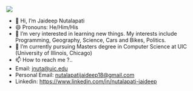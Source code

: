 
![](https://komarev.com/ghpvc/?username=njaideep2003&color=green)

- 👋 Hi, I’m Jaideep Nutalapati
- 😄 Pronouns: He/Him/His
- 👀 I’m very interested in learning new things. My interests include Programming, Geography, Science, Cars and Bikes, Politics. 
- 🌱 I’m currently pursuing Masters degree in Computer Science at UIC (University of Illinois, Chicago)
- 📫 How to reach me ?..
 - Email: jnuta@uic.edu
 - Personal Email: nutalapatijaideep18@gmail.com
 - Linkedin: https://www.linkedin.com/in/nutalapati-jaideep


<!---
njaideep2003/njaideep2003 is a ✨ special ✨ repository because its `README.md` (this file) appears on your GitHub profile.
You can click the Preview link to take a look at your changes.
--->
